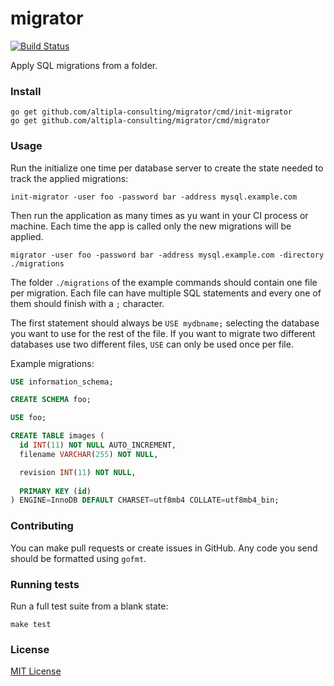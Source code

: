 
# migrator

[![Build Status](https://travis-ci.org/altipla-consulting/migrator.svg?branch=master)](https://travis-ci.org/altipla-consulting/migrator)

Apply SQL migrations from a folder.


### Install

```shell
go get github.com/altipla-consulting/migrator/cmd/init-migrator
go get github.com/altipla-consulting/migrator/cmd/migrator
```


### Usage

Run the initialize one time per database server to create the state needed to track the applied migrations:

```shell
init-migrator -user foo -password bar -address mysql.example.com
```

Then run the application as many times as yu want in your CI process or machine. Each time the app is called only the new migrations will be applied.

```shell
migrator -user foo -password bar -address mysql.example.com -directory ./migrations
```

The folder `./migrations` of the example commands should contain one file per migration. Each file can have multiple SQL statements and every one of them should finish with a `;` character.

The first statement should always be `USE mydbname;` selecting the database you want to use for the rest of the file. If you want to migrate two different databases use two different files, `USE` can only be used once per file.

Example migrations:

```sql
USE information_schema;

CREATE SCHEMA foo;
```

```sql
USE foo;

CREATE TABLE images (
  id INT(11) NOT NULL AUTO_INCREMENT,
  filename VARCHAR(255) NOT NULL,

  revision INT(11) NOT NULL,
  
  PRIMARY KEY (id)
) ENGINE=InnoDB DEFAULT CHARSET=utf8mb4 COLLATE=utf8mb4_bin;
```


### Contributing

You can make pull requests or create issues in GitHub. Any code you send should be formatted using `gofmt`.


### Running tests

Run a full test suite from a blank state:

```shell
make test
```


### License

[MIT License](LICENSE)
